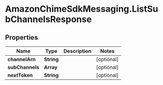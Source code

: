 # AmazonChimeSdkMessaging.ListSubChannelsResponse

## Properties

Name | Type | Description | Notes
------------ | ------------- | ------------- | -------------
**channelArn** | **String** |  | [optional] 
**subChannels** | **Array** |  | [optional] 
**nextToken** | **String** |  | [optional] 


